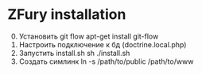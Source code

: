 ZFury installation
=======================================================
0. Установить git flow
apt-get install git-flow
1. Настроить подключение к бд (doctrine.local.php)
2. Запустить install.sh
sh ./install.sh
3. Создать симлинк
ln -s /path/to/public /path/to/www